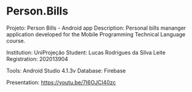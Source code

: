 # Person.Bills
Projeto: Person Bills - Android app
Description: Personal bills mananger application developed for the Mobile Programming Technical Language course.

Institution: UniProjeção
Student: Lucas Rodrigues da Silva Leite
Registration: 202013904

Tools: Android Studio 4.1.3v
Database: Firebase

Presentation: https://youtu.be/7I6OJCI40zc

